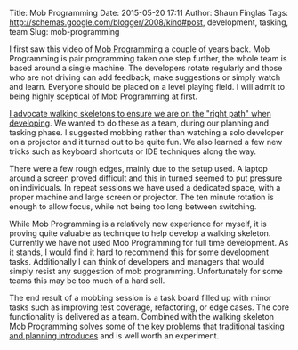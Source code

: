 Title: Mob Programming
Date: 2015-05-20 17:11
Author: Shaun Finglas
Tags: http://schemas.google.com/blogger/2008/kind#post, development, tasking, team
Slug: mob-programming

I first saw this video of [Mob
Programming](http://mobprogramming.org/mob-programming-time-lapse-video-a-day-of-mob-programming/)
a couple of years back. Mob Programming is pair programming taken one
step further, the whole team is based around a single machine. The
developers rotate regularly and those who are not driving can add
feedback, make suggestions or simply watch and learn. Everyone should be
placed on a level playing field. I will admit to being highly sceptical
of Mob Programming at first.

[I advocate walking skeletons to ensure we are on the "right path" when
developing](http://blog.shaunfinglas.co.uk/2015/05/walking-skeleton.html).
We wanted to do these as a team, during our planning and tasking phase.
I suggested mobbing rather than watching a solo developer on a projector
and it turned out to be quite fun. We also learned a few new tricks such
as keyboard shortcuts or IDE techniques along the way.

There were a few rough edges, mainly due to the setup used. A laptop
around a screen proved difficult and this in turned seemed to put
pressure on individuals. In repeat sessions we have used a dedicated
space, with a proper machine and large screen or projector. The ten
minute rotation is enough to allow focus, while not being too long
between switching.

While Mob Programming is a relatively new experience for myself, it is
proving quite valuable as technique to help develop a walking skeleton.
Currently we have not used Mob Programming for full time development. As
it stands, I would find it hard to recommend this for some development
tasks. Additionally I can think of developers and managers that would
simply resist any suggestion of mob programming. Unfortunately for some
teams this may be too much of a hard sell.

The end result of a mobbing session is a task board filled up with minor
tasks such as improving test coverage, refactoring, or edge cases. The
core functionality is delivered as a team. Combined with the walking
skeleton Mob Programming solves some of the key [problems that
traditional tasking and planning
introduces](http://blog.shaunfinglas.co.uk/2015/05/tasking-in-software-development.html)
and is well worth an experiment.

</p>

